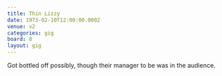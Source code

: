 ```yaml
---
title: Thin Lizzy
date: 1973-02-10T12:00:00.000Z
venue: v2
categories: gig
board: 8
layout: gig
---
```

Got bottled off possibly, though their manager to be was in the audience.